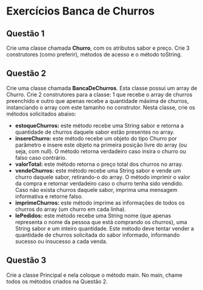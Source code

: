 # Exercícios Banca de Churros

## Questão 1
Crie uma classe chamada **Churro**, com os atributos sabor e preço. Crie 3 construtores (como preferir), métodos de acesso e o método toString.

## Questão 2
Crie uma classe chamada **BancaDeChurros**. Esta classe possui um array de Churro. Crie 2 construtores para a classe: 1 que recebe o array de churros preenchido e outro que apenas recebe a quantidade máxima de churros, instanciando o array com este tamanho no construtor. Nesta classe, crie os métodos solicitados abaixo:
- **estoqueChurros:** este método recebe uma String sabor e retorna a quantidade de churros daquele sabor estão presentes no array.
- **insereChurro:** este método recebe um objeto do tipo Churro por parâmetro e insere este objeto na primeira posição livre do array (ou seja, com null). O método retorna verdadeiro caso insira o churro ou falso caso contrário.
- **valorTotal:** este método retorna o preço total dos churros no array.
- **vendeChurros:** este método recebe uma String sabor e vende um churro daquele sabor, retirando-o do array. O método imprimir o valor da compra e retornar verdadeiro caso o churro tenha sido vendido. Caso não exista churros daquele sabor, imprima uma mensagem informativa e retorne falso.
- **imprimeChurros:** este método imprime as informações de todos os churros do array (um churro em cada linha).
- **lePedidos:** este método recebe uma String nome (que apenas representa o nome da pessoa que está comprando os churros), uma String sabor e um inteiro quantidade. Este método deve tentar vender a quantidade de churros solicitada do sabor informado, informando sucesso ou insucesso a cada venda. 

## Questão 3
Crie a classe Principal e nela coloque o método main. No main, chame todos os métodos criados na Questão 2. 